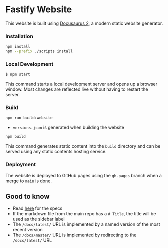 # Fastify Website

This website is built using [Docusaurus 2](https://docusaurus.io/), a modern static website generator.

### Installation

```bash
npm install
npm --prefix ./scripts install
```

### Local Development

```bash
$ npm start
```

This command starts a local development server and opens up a browser window. Most changes are reflected live without having to restart the server.

### Build

```bash
npm run build:website
```

- `versions.json` is generated when building the website

```bash
npm build
```

This command generates static content into the `build` directory and can be served using any static contents hosting service.

### Deployment

The website is deployed to GitHub pages using the `gh-pages` branch when a merge to `main` is done.

## Good to know

- Read [here](https://github.com/fastify/website-next/issues/32) for the specs
- If the markdown file from the main repo has a `# Title`, the title will be used as the sidebar label
- The `/docs/latest/` URL is implemented by a named version of the most recent version
- The `/docs/master/` URL is implemented by redirecting to the `/docs/latest/` URL

